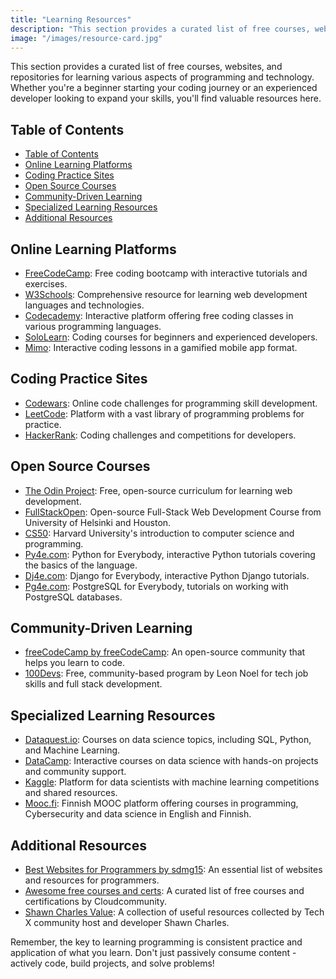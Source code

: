 ```yaml
---
title: "Learning Resources"
description: "This section provides a curated list of free courses, websites, and repositories for learning various aspects of programming and technology. Whether you're a beginner starting your coding journey or an experienced developer looking to expand your skills, you'll find valuable resources here."
image: "/images/resource-card.jpg"
---
```


This section provides a curated list of free courses, websites, and repositories for learning various aspects of programming and technology. Whether you're a beginner starting your coding journey or an experienced developer looking to expand your skills, you'll find valuable resources here.

## Table of Contents
- [Table of Contents](#table-of-contents)
- [Online Learning Platforms](#online-learning-platforms)
- [Coding Practice Sites](#coding-practice-sites)
- [Open Source Courses](#open-source-courses)
- [Community-Driven Learning](#community-driven-learning)
- [Specialized Learning Resources](#specialized-learning-resources)
- [Additional Resources](#additional-resources)

## Online Learning Platforms

- <a href="https://www.freecodecamp.org/" target="_blank" rel="noopener">FreeCodeCamp</a>: Free coding bootcamp with interactive tutorials and exercises.
- <a href="https://www.w3schools.com/" target="_blank" rel="noopener">W3Schools</a>: Comprehensive resource for learning web development languages and technologies.
- <a href="https://www.codecademy.com/" target="_blank" rel="noopener">Codecademy</a>: Interactive platform offering free coding classes in various programming languages.
- <a href="https://www.sololearn.com/en/" target="_blank" rel="noopener">SoloLearn</a>: Coding courses for beginners and experienced developers.
- <a href="https://mimo.org/" target="_blank" rel="noopener">Mimo</a>: Interactive coding lessons in a gamified mobile app format.

## Coding Practice Sites

- <a href="https://www.codewars.com/" target="_blank" rel="noopener">Codewars</a>: Online code challenges for programming skill development.
- <a href="https://leetcode.com/" target="_blank" rel="noopener">LeetCode</a>: Platform with a vast library of programming problems for practice.
- <a href="https://www.hackerrank.com/" target="_blank" rel="noopener">HackerRank</a>: Coding challenges and competitions for developers.

## Open Source Courses

- <a href="https://www.theodinproject.com/" target="_blank" rel="noopener">The Odin Project</a>: Free, open-source curriculum for learning web development.
- <a href="https://fullstackopen.com/en/" target="_blank" rel="noopener">FullStackOpen</a>: Open-source Full-Stack Web Development Course from University of Helsinki and Houston.
- <a href="https://cs50.harvard.edu/x/" target="_blank" rel="noopener">CS50</a>: Harvard University's introduction to computer science and programming.
- <a href="https://www.py4e.com/" target="_blank" rel="noopener">Py4e.com</a>: Python for Everybody, interactive Python tutorials covering the basics of the language.
- <a href="https://www.dj4e.com/" target="_blank" rel="noopener">Dj4e.com</a>: Django for Everybody, interactive Python Django tutorials.
- <a href="https://www.pg4e.com/" target="_blank" rel="noopener">Pg4e.com</a>: PostgreSQL for Everybody, tutorials on working with PostgreSQL databases.

## Community-Driven Learning

- <a href="https://github.com/freeCodeCamp/freeCodeCamp" target="_blank" rel="noopener noreferrer">freeCodeCamp by freeCodeCamp</a>: An open-source community that helps you learn to code.
- <a href="https://leonnoel.com/100devs/" target="_blank" rel="noopener">100Devs</a>: Free, community-based program by Leon Noel for tech job skills and full stack development.

## Specialized Learning Resources

- <a href="https://www.dataquest.io/" target="_blank" rel="noopener">Dataquest.io</a>: Courses on data science topics, including SQL, Python, and Machine Learning.
- <a href="https://www.datacamp.com/" target="_blank" rel="noopener">DataCamp</a>: Interactive courses on data science with hands-on projects and community support.
- <a href="https://www.kaggle.com/" target="_blank" rel="noopener">Kaggle</a>: Platform for data scientists with machine learning competitions and shared resources.
- <a href="https://www.mooc.fi/en/study-modules/" target="_blank" rel="noopener">Mooc.fi</a>: Finnish MOOC platform offering courses in programming, Cybersecurity and data science in English and Finnish.

## Additional Resources

- <a href="https://github.com/sdmg15/Best-websites-a-programmer-should-visit" target="_blank" rel="noopener noreferrer">Best Websites for Programmers by sdmg15</a>: An essential list of websites and resources for programmers.
- <a href="https://github.com/cloudcommunity/Free-Certifications" target="_blank" rel="noopener noreferrer">Awesome free courses and certs</a>: A curated list of free courses and certifications by Cloudcommunity.
- <a href="https://shawncharles.com/value" target="_blank" rel="noopener">Shawn Charles Value</a>: A collection of useful resources collected by Tech X community host and developer Shawn Charles.


Remember, the key to learning programming is consistent practice and application of what you learn. Don't just passively consume content - actively code, build projects, and solve problems!